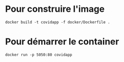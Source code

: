 # Pour construire l'image
`docker build -t covidapp -f docker/Dockerfile .`
# Pour démarrer le container
`docker run -p 5050:80 covidapp`
